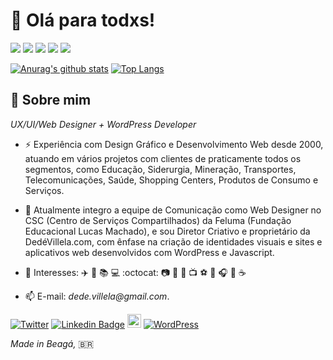 #  👋 Olá para todxs!
 
  [<img src="https://img.shields.io/badge/Back End-WordPress-20759b"/>](https://github.com/dedevillela/) 
  [<img src="https://img.shields.io/badge/Front end-Javascript-f7df1f"/>](https://github.com/dedevillela/) 
  [<img src="https://img.shields.io/github/followers/dedevillela?color=%234CC61E&label=GitHub%20Followers%20%3A"/>](https://github.com/dedevillela/) 
  [<img src="http://views.whatilearened.today/views/github/dedevillela/views.svg"/>](https://github.com/dedevillela/) 
  [<img src="https://badges.frapsoft.com/os/v2/open-source.svg?v=103"/>](https://github.com/dedevillela?tab=repositories)
  
  [![Anurag's github stats](https://github-readme-stats.vercel.app/api?username=dedevillela&theme=vue&show_icons=true&hide=prs)](https://github.com/anuraghazra/github-readme-stats) 
  [![Top Langs](https://github-readme-stats.vercel.app/api/top-langs/?username=dedevillela&layout=compact)](https://github.com/anuraghazra/github-readme-stats)

##  🚀 Sobre mim 

*UX/UI/Web Designer + WordPress Developer* 

- ⚡ Experiência com Design Gráfico e Desenvolvimento Web desde 2000, atuando em vários projetos com clientes de praticamente todos os segmentos, como Educação, Siderurgia, Mineração, Transportes, Telecomunicações, Saúde, Shopping Centers, Produtos de Consumo e Serviços.

- 🔭 Atualmente integro a equipe de Comunicação como Web Designer no CSC (Centro de Serviços Compartilhados) da Feluma (Fundação Educacional Lucas Machado), e sou Diretor Criativo e proprietário da DedéVillela.com, com ênfase na criação de identidades visuais e sites e aplicativos web desenvolvidos com WordPress e Javascript.

- 💬 Interesses: ✈️ 🚁 📚 💻 :octocat: 📷 🎱 🏃 📺 ⚽ 🐓 🎧 🍕 ☕

- 📫 E-mail: _dede.villela@gmail.com_.

[![Twitter](https://img.shields.io/twitter/follow/dedevillela?color=twitter&label=%40dedevillela&logo=twitter&logoColor=white&style=flat)](https://twitter.com/dedevillela)
[![Linkedin Badge](https://img.shields.io/badge/-André%20Villela-2867B2?style=flat-rounded&logo=Linkedin&logoColor=white&link=https://www.linkedin.com/in/dedevillela/)](https://www.linkedin.com/in/dedevillela/)
[<img src="https://img.shields.io/github/followers/dedevillela?label=follow&style=social" height="22" title="Follow me" />](https://github.com/dedevillela) 
[![WordPress](https://img.shields.io/badge/%3C%2F%3E%20with%20%E2%99%A5%20by-DedeVillela-cc1414.svg)](https://profiles.wordpress.org/dedevillela/)

*Made in Beagá,* 🇧🇷
